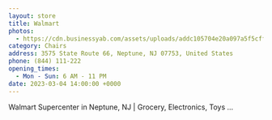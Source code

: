 ```yaml
---
layout: store
title: Walmart
photos:
  - https://cdn.businessyab.com/assets/uploads/addc105704e20a097a5f5cffc33efd4a__united_states_new_jersey_atlantic_county_hammonton_south_white_horse_pike_55_walmart_2750.jpg
category: Chairs
address: 3575 State Route 66, Neptune, NJ 07753, United States
phone: (844) 111-222
opening_times:
  - Mon - Sun: 6 AM - 11 PM
date: 2023-03-04 14:00:00 +0000
---
```


Walmart Supercenter in Neptune, NJ | Grocery, Electronics, Toys ...
